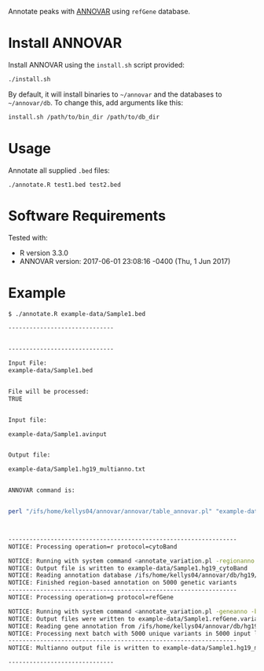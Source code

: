 Annotate peaks with [ANNOVAR](http://annovar.openbioinformatics.org/en/latest/) using `refGene` database.

# Install ANNOVAR

Install ANNOVAR using the `install.sh` script provided:

```bash
./install.sh
```

By default, it will install binaries to `~/annovar` and the databases to `~/annovar/db`. To change this, add arguments like this:

```bash
install.sh /path/to/bin_dir /path/to/db_dir
```

# Usage
Annotate all supplied `.bed` files:
```
./annotate.R test1.bed test2.bed
```

# Software Requirements
Tested with:
- R version 3.3.0
- ANNOVAR version: 2017-06-01 23:08:16 -0400 (Thu,  1 Jun 2017)


# Example 

```bash
$ ./annotate.R example-data/Sample1.bed

------------------------------


------------------------------

Input File:
example-data/Sample1.bed


File will be processed:
TRUE


Input file:

example-data/Sample1.avinput


Output file:

example-data/Sample1.hg19_multianno.txt


ANNOVAR command is:


perl "/ifs/home/kellys04/annovar/annovar/table_annovar.pl" "example-data/Sample1.avinput" "/ifs/home/kellys04/annovar/db/hg19" --outfile "example-data/Sample1" --buildver "hg19" --protocol "cytoBand,refGene" --operation "r,g" --nastring "." --remove



-----------------------------------------------------------------
NOTICE: Processing operation=r protocol=cytoBand

NOTICE: Running with system command <annotate_variation.pl -regionanno -dbtype cytoBand -buildver hg19 -outfile example-data/Sample1 example-data/Sample1.avinput /ifs/home/kellys04/annovar/db/hg19>
NOTICE: Output file is written to example-data/Sample1.hg19_cytoBand
NOTICE: Reading annotation database /ifs/home/kellys04/annovar/db/hg19/hg19_cytoBand.txt ... Done with 862 regions
NOTICE: Finished region-based annotation on 5000 genetic variants
-----------------------------------------------------------------
NOTICE: Processing operation=g protocol=refGene

NOTICE: Running with system command <annotate_variation.pl -geneanno -buildver hg19 -dbtype refGene -outfile example-data/Sample1.refGene -exonsort example-data/Sample1.avinput /ifs/home/kellys04/annovar/db/hg19>
NOTICE: Output files were written to example-data/Sample1.refGene.variant_function, example-data/Sample1.refGene.exonic_variant_function
NOTICE: Reading gene annotation from /ifs/home/kellys04/annovar/db/hg19/hg19_refGene.txt ... Done with 63481 transcripts (including 15216 without coding sequence annotation) for 27720 unique genes
NOTICE: Processing next batch with 5000 unique variants in 5000 input lines
-----------------------------------------------------------------
NOTICE: Multianno output file is written to example-data/Sample1.hg19_multianno.txt

------------------------------
```
